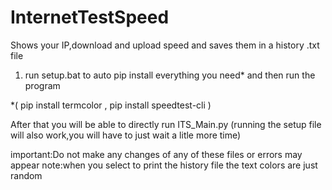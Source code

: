 # InternetTestSpeed
Shows your IP,download and upload speed and saves them in a history .txt file

1. run setup.bat to auto pip install everything you need* and then run the program

*( pip install termcolor , pip install speedtest-cli )

After that you will be able to directly run ITS_Main.py (running the setup file will also work,you will have to just wait a litle more time)

important:Do not make any changes of any of these files or errors may appear
note:when you select to print the history file the text colors are just random
